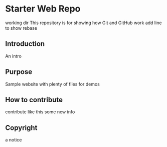 # Starter Web Repo

working dir
This repository is for showing how Git and GitHub work
add line to show rebase

## Introduction

An intro 

## Purpose

Sample website with plenty of files for demos

## How to contribute

contribute like this 
some new info 

##	Copyright

a notice
